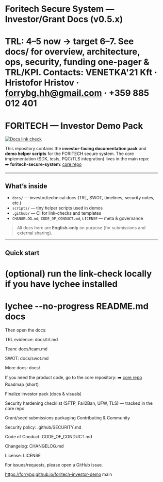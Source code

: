
# Foritech Secure System — Investor/Grant Docs (v0.5.x)
TRL: 4–5 now → target 6–7. See docs/ for overview, architecture, ops, security, funding one-pager & TRL/KPI.
Contacts: VENETKA'21 Kft · Hristofor Hristov · forrybg.hh@gmail.com · +359 885 012 401
=======
# FORITECH — Investor Demo Pack

[![Docs link check](https://github.com/forrybg/foritech-investor-demo/actions/workflows/docs-check.yml/badge.svg)](https://github.com/forrybg/foritech-investor-demo/actions/workflows/docs-check.yml)

This repository contains the **investor-facing documentation pack** and **demo helper scripts** for the FORITECH secure system.
The core implementation (SDK, tests, PQC/TLS integration) lives in the main repo:  
➡️ **foritech-secure-system**: [core repo](https://github.com/forrybg/foritech-secure-system)

---

## What’s inside

- `docs/` — investor/technical docs (TRL, SWOT, timelines, security notes, etc.)
- `scripts/` — tiny helper scripts used in demos
- `.github/` — CI for link-checks and templates
- `CHANGELOG.md`, `CODE_OF_CONDUCT.md`, `LICENSE` — meta & governance

> All docs here are **English-only** on purpose (for submissions and external sharing).

---

## Quick start

# (optional) run the link-check locally if you have lychee installed
# lychee --no-progress README.md docs
Then open the docs:

TRL evidence: docs/trl.md

Team: docs/team.md

SWOT: docs/swot.md

More docs: docs/

If you need the product code, go to the core repository:
➡️ [core repo]()
Roadmap (short)

Finalize investor pack (docs & visuals)

Security hardening checklist (SFTP, Fail2Ban, UFW, TLS) — tracked in the core repo

Grant/seed submissions packaging
Contributing & Community

Security policy: .github/SECURITY.md

Code of Conduct: CODE_OF_CONDUCT.md

Changelog: CHANGELOG.md

License: LICENSE

For issues/requests, please open a GitHub issue.

https://forrybg.github.io/foritech-investor-demo
main



